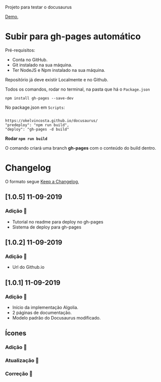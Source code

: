Projeto para testar o docusaurus

[Demo](https://keepachangelog.com/en/1.0.0/),

# Subir para gh-pages automático

Pré-requisitos:

- Conta no GitHub.
- Git instalado na sua máquina.
- Ter NodeJS e Npm instalado na sua máquina.

Repositório já deve existir Localmente e no Github.

Todos os comandos, rodar no terminal, na pasta que há o `Package.json`

```
npm install gh-pages --save-dev
```

No package.json em `Scripts`:

```

https://okelvincosta.github.io/docusaurus/
"predeploy": "npm run build",
"deploy": "gh-pages -d build"

```

**Rodar `npm run build`**

O comando criará uma branch **gh-pages** com o conteúdo do build dentro.

# Changelog

O formato segue [Keep a Changelog](https://keepachangelog.com/en/1.0.0/),

## [1.0.5] 11-09-2019

### Adição :rocket:

- Tutorial no readme para deploy no gh-pages
- Sistema de deploy para gh-pages

## [1.0.2] 11-09-2019

### Adição :rocket:

- Url do Github.io

## [1.0.1] 11-09-2019

### Adição :rocket:

- Início da implementação Algolia.
- 2 páginas de documentação.
- Modelo padrão do Docusaurus modificado.

## Ícones

### Adição :rocket:

### Atualização :pushpin:

### Correção :wrench:
